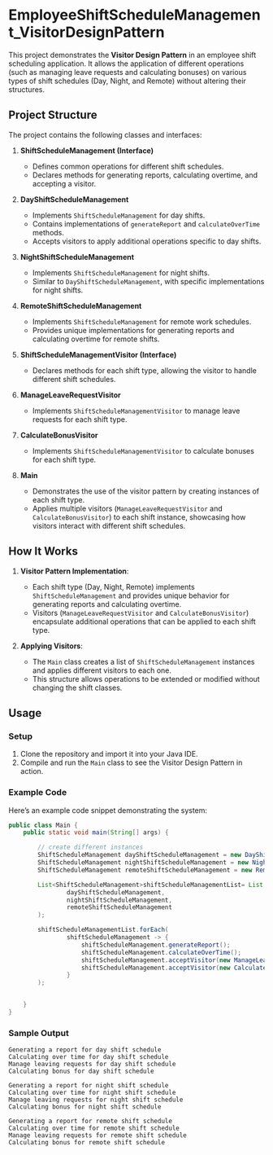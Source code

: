 # EmployeeShiftScheduleManagement_VisitorDesignPattern

This project demonstrates the **Visitor Design Pattern** in an employee shift scheduling application. It allows the application of different operations (such as managing leave requests and calculating bonuses) on various types of shift schedules (Day, Night, and Remote) without altering their structures.

## Project Structure

The project contains the following classes and interfaces:

1. **ShiftScheduleManagement (Interface)**
   - Defines common operations for different shift schedules.
   - Declares methods for generating reports, calculating overtime, and accepting a visitor.
   
2. **DayShiftScheduleManagement**
   - Implements `ShiftScheduleManagement` for day shifts.
   - Contains implementations of `generateReport` and `calculateOverTime` methods.
   - Accepts visitors to apply additional operations specific to day shifts.

3. **NightShiftScheduleManagement**
   - Implements `ShiftScheduleManagement` for night shifts.
   - Similar to `DayShiftScheduleManagement`, with specific implementations for night shifts.
   
4. **RemoteShiftScheduleManagement**
   - Implements `ShiftScheduleManagement` for remote work schedules.
   - Provides unique implementations for generating reports and calculating overtime for remote shifts.

5. **ShiftScheduleManagementVisitor (Interface)**
   - Declares methods for each shift type, allowing the visitor to handle different shift schedules.
   
6. **ManageLeaveRequestVisitor**
   - Implements `ShiftScheduleManagementVisitor` to manage leave requests for each shift type.
   
7. **CalculateBonusVisitor**
   - Implements `ShiftScheduleManagementVisitor` to calculate bonuses for each shift type.
   
8. **Main**
   - Demonstrates the use of the visitor pattern by creating instances of each shift type.
   - Applies multiple visitors (`ManageLeaveRequestVisitor` and `CalculateBonusVisitor`) to each shift instance, showcasing how visitors interact with different shift schedules.

## How It Works

1. **Visitor Pattern Implementation**:
   - Each shift type (Day, Night, Remote) implements `ShiftScheduleManagement` and provides unique behavior for generating reports and calculating overtime.
   - Visitors (`ManageLeaveRequestVisitor` and `CalculateBonusVisitor`) encapsulate additional operations that can be applied to each shift type.

2. **Applying Visitors**:
   - The `Main` class creates a list of `ShiftScheduleManagement` instances and applies different visitors to each one.
   - This structure allows operations to be extended or modified without changing the shift classes.

## Usage

### Setup

1. Clone the repository and import it into your Java IDE.
2. Compile and run the `Main` class to see the Visitor Design Pattern in action.

### Example Code

Here’s an example code snippet demonstrating the system:

```java
public class Main {
    public static void main(String[] args) {

        // create different instances
        ShiftScheduleManagement dayShiftScheduleManagement = new DayShiftScheduleManagement();
        ShiftScheduleManagement nightShiftScheduleManagement = new NightShiftScheduleManagement();
        ShiftScheduleManagement remoteShiftScheduleManagement = new RemoteShiftScheduleManagement();

        List<ShiftScheduleManagement>shiftScheduleManagementList= List.of(
                dayShiftScheduleManagement,
                nightShiftScheduleManagement,
                remoteShiftScheduleManagement
        );

        shiftScheduleManagementList.forEach(
                shiftScheduleManagement -> {
                    shiftScheduleManagement.generateReport();
                    shiftScheduleManagement.calculateOverTime();
                    shiftScheduleManagement.acceptVisitor(new ManageLeaveRequestVisitor());
                    shiftScheduleManagement.acceptVisitor(new CalculateBonusVisitor());
                }
        );


    }
}
```

### Sample Output

```plaintext
Generating a report for day shift schedule
Calculating over time for day shift schedule
Manage leaving requests for day shift schedule
Calculating bonus for day shift schedule

Generating a report for night shift schedule
Calculating over time for night shift schedule
Manage leaving requests for night shift schedule
Calculating bonus for night shift schedule

Generating a report for remote shift schedule
Calculating over time for remote shift schedule
Manage leaving requests for remote shift schedule
Calculating bonus for remote shift schedule
```
